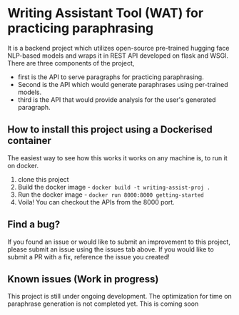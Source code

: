 # Writing Assistant Tool (WAT) for practicing paraphrasing

It is a backend project which utilizes open-source pre-trained hugging face NLP-based models and wraps it in REST API developed on flask and WSGI. There are three components of the project,

- first is the API to serve paragraphs for practicing paraphrasing.
- Second is the API which would generate paraphrases using per-trained models.
- third is the API that would provide analysis for the user's generated paragraph.

## How to install this project using a Dockerised container

The easiest way to see how this works it works on any machine is, to run it on docker.

1. clone this project
2. Build the docker image - `docker build -t writing-assist-proj .`
3. Run the docker image - `docker run 8000:8000 getting-started`
4. Voila! You can checkout the APIs from the 8000 port.

## Find a bug?

If you found an issue or would like to submit an improvement to this project, please submit an issue using the issues tab above. If you would like to submit a PR with a fix, reference the issue you created!

## Known issues (Work in progress)

This project is still under ongoing development. The optimization for time on paraphrase generation is not completed yet. This is coming soon

